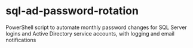 # sql-ad-password-rotation
PowerShell script to automate monthly password changes for SQL Server logins and Active Directory service accounts, with logging and email notifications
